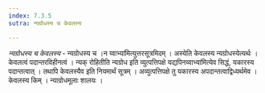 ```yaml
---
index: 7.3.5
sutra: न्यग्रोधस्य च केवलस्य

---
```

_न्यग्रोधस्य च केवलस्य_ - न्यग्रोधस्य च ।न य्वाभ्या॑मित्युत्तरसूत्रमिदम् । अस्येति केवलस्य न्यग्रोधस्येत्यर्थः । केवलत्वं पदान्तरविहीनत्वं । न्यक् रोहितीति न्यग्रोध इति व्युत्पत्तिपक्षे यद्यपिनय्वाभ्या॑मित्येव सिद्धं, यकारस्य पदान्तत्वात् । तथापि केवलस्यैव इति नियमार्थं सूत्रम् । अव्युत्पत्तिपक्षे तु यकारस्य अपदान्तत्वाद्विध्यर्थमेव । केवलस्य किम्  । न्याग्रोधमूलाः शालयः ।